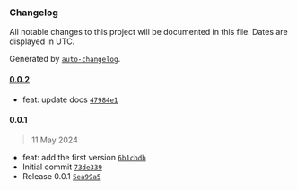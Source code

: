 ### Changelog

All notable changes to this project will be documented in this file. Dates are displayed in UTC.

Generated by [`auto-changelog`](https://github.com/CookPete/auto-changelog).

#### [0.0.2](https://github.com/the-minimal/fingerprint/compare/0.0.1...0.0.2)

- feat: update docs [`47984e1`](https://github.com/the-minimal/fingerprint/commit/47984e12b3d9b590b9c240688a3bade6258706ce)

#### 0.0.1

> 11 May 2024

- feat: add the first version [`6b1cbdb`](https://github.com/the-minimal/fingerprint/commit/6b1cbdb8f02d43d302f08b3596654dc958e62174)
- Initial commit [`73de339`](https://github.com/the-minimal/fingerprint/commit/73de339c31a1fc579f0834d7b2f33c49551b84e0)
- Release 0.0.1 [`5ea99a5`](https://github.com/the-minimal/fingerprint/commit/5ea99a58d5d0c527c46817731cf6947d44df04a2)
